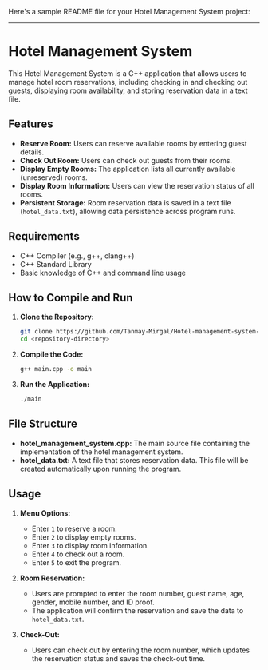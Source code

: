 Here's a sample README file for your Hotel Management System project:

---

# Hotel Management System

This Hotel Management System is a C++ application that allows users to manage hotel room reservations, including checking in and checking out guests, displaying room availability, and storing reservation data in a text file. 

## Features

- **Reserve Room:** Users can reserve available rooms by entering guest details.
- **Check Out Room:** Users can check out guests from their rooms.
- **Display Empty Rooms:** The application lists all currently available (unreserved) rooms.
- **Display Room Information:** Users can view the reservation status of all rooms.
- **Persistent Storage:** Room reservation data is saved in a text file (`hotel_data.txt`), allowing data persistence across program runs.

## Requirements

- C++ Compiler (e.g., g++, clang++)
- C++ Standard Library
- Basic knowledge of C++ and command line usage

## How to Compile and Run

1. **Clone the Repository:**
   ```bash
   git clone https://github.com/Tanmay-Mirgal/Hotel-management-system-in-C-OOPs-.git
   cd <repository-directory>
   ```

2. **Compile the Code:**
   ```bash
   g++ main.cpp -o main
   ```

3. **Run the Application:**
   ```bash
   ./main
   ```

## File Structure

- **hotel_management_system.cpp:** The main source file containing the implementation of the hotel management system.
- **hotel_data.txt:** A text file that stores reservation data. This file will be created automatically upon running the program.

## Usage

1. **Menu Options:**
   - Enter `1` to reserve a room.
   - Enter `2` to display empty rooms.
   - Enter `3` to display room information.
   - Enter `4` to check out a room.
   - Enter `5` to exit the program.

2. **Room Reservation:**
   - Users are prompted to enter the room number, guest name, age, gender, mobile number, and ID proof.
   - The application will confirm the reservation and save the data to `hotel_data.txt`.

3. **Check-Out:**
   - Users can check out by entering the room number, which updates the reservation status and saves the check-out time.




